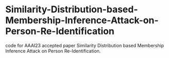 # Similarity-Distribution-based-Membership-Inference-Attack-on-Person-Re-Identification
code for AAAI23 accepted paper Similarity Distribution based Membership Inference Attack on Person Re-Identification.
